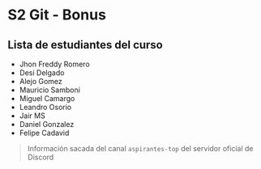 # S2 Git - Bonus

## Lista de estudiantes del curso

- Jhon Freddy Romero
- Desi Delgado
- Alejo Gomez
- Mauricio Samboni
- Miguel Camargo
- Leandro Osorio
- Jair MS
- Daniel Gonzalez
- Felipe Cadavid

> Información sacada del canal `aspirantes-top` del servidor oficial de Discord
